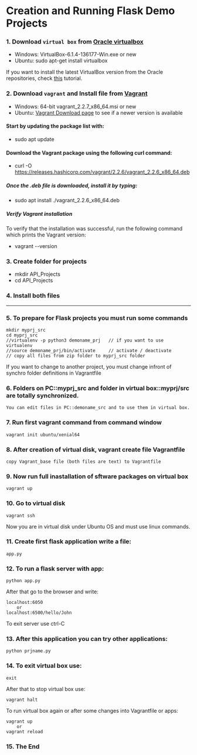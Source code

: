 # Creation and Running Flask Demo Projects

### 1. Download `virtual box` from [Oracle virtualbox](https://www.virtualbox.org/wiki/Downloads)

- Windows: VirtualBox-6.1.4-136177-Win.exe or new
- Ubuntu:  sudo apt-get install virtualbox
    
If you want to install the latest VirtualBox version from the Oracle repositories, check [this](https://linuxize.com/post/how-to-install-virtualbox-on-ubuntu-18-04/) tutorial.

### 2. Download `vagrant` and Install file from [Vagrant](https://www.vagrantup.com/downloads.html)
- Windows: 64-bit vagrant_2.2.7_x86_64.msi or new
- Ubuntu: [Vagrant Download page](https://www.vagrantup.com/downloads.html) to see if a newer version is available

#### Start by updating the package list with:
- sudo apt update

#### Download the Vagrant package using the following curl command:
- curl -O https://releases.hashicorp.com/vagrant/2.2.6/vagrant_2.2.6_x86_64.deb

##### Once the .deb file is downloaded, install it by typing:
- sudo apt install ./vagrant_2.2.6_x86_64.deb

##### Verify Vagrant installation
To verify that the installation was successful, run the following command which prints the Vagrant version:
- vagrant --version

### 3. Create folder for projects
- mkdir API_Projects
- cd API_Projects

### 4. Install both files

---

### 5. To prepare for Flask projects you must run some commands

    mkdir myprj_src
    cd myprj_src
    //virtualenv -p python3 demoname_prj   // if you want to use virtualenv
    //source demoname_prj/bin/activate     // activate / deactivate
    // copy all files from zip folder to myprj_src folder

If you want to change to another project, you must change infront of synchro folder definitions in Vagrantfile

### 6. Folders on PC::myprj_src and folder in virtual box::myprj/src are totally synchronized. 

    You can edit files in PC::demoname_src and to use them in virtual box.

### 7. Run first vagrant command from command window

    vagrant init ubuntu/xenial64

### 8. After creation of virtual disk, vagrant create file Vagrantfile

	copy Vagrant_base file (both files are text) to Vagrantfile

### 9. Now run full inastallation of sftware packages on virtual box

	vagrant up

### 10. Go to virtual disk

    vagrant ssh

Now you are in virtual disk under Ubuntu OS and must use linux commands.

### 11. Create first flask application write a file:

    app.py

### 12. To run a flask server with app:

    python app.py

After that go to the browser and write:
    
    localhost:6050
        or
    localhost:6500/hello/John
            
To exit server use ctrl-C

### 13. After this application you can try other applications:

    python prjname.py

### 14. To exit virtual box use:

    exit
	
After that to stop virtual box use:
	
    vagrant halt
	
To run virtual box again or after some changes into Vagrantfile or apps:

    vagrant up
        or
    vagrant reload

### 15. The End
